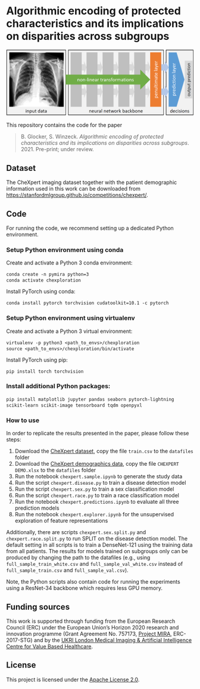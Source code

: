 # Algorithmic encoding of protected characteristics and its implications on disparities across subgroups

![Components of a deep neural networks](assets/network.png "Components of a deep neural networks")

This repository contains the code for the paper
> B. Glocker, S. Winzeck. _Algorithmic encoding of protected characteristics and its implications on disparities across subgroups_. 2021. Pre-print; under review.

## Dataset

The CheXpert imaging dataset together with the patient demographic information used in this work can be downloaded from https://stanfordmlgroup.github.io/competitions/chexpert/.

## Code

For running the code, we recommend setting up a dedicated Python environment.

### Setup Python environment using conda

Create and activate a Python 3 conda environment:

   ```shell
   conda create -n pymira python=3
   conda activate chexploration
   ```
   
Install PyTorch using conda:
   
   ```shell
   conda install pytorch torchvision cudatoolkit=10.1 -c pytorch
   ```
   
### Setup Python environment using virtualenv

Create and activate a Python 3 virtual environment:

   ```shell
   virtualenv -p python3 <path_to_envs>/chexploration
   source <path_to_envs>/chexploration/bin/activate
   ```
   
Install PyTorch using pip:
   
   ```shell
   pip install torch torchvision
   ```
   
### Install additional Python packages:
   
   ```shell
   pip install matplotlib jupyter pandas seaborn pytorch-lightning scikit-learn scikit-image tensorboard tqdm openpyxl
   ```
   
### How to use

In order to replicate the results presented in the paper, please follow these steps:

1. Download the [CheXpert dataset](https://stanfordmlgroup.github.io/competitions/chexpert/), copy the file `train.csv` to the `datafiles` folder
2. Download the [CheXpert demographics data](https://stanfordaimi.azurewebsites.net/datasets/192ada7c-4d43-466e-b8bb-b81992bb80cf), copy the file `CHEXPERT DEMO.xlsx` to the `datafiles` folder
3. Run the notebook `chexpert.sample.ipynb` to generate the study data
4. Run the script `chexpert.disease.py` to train a disease detection model
5. Run the script `chexpert.sex.py` to train a sex classification model
6. Run the script `chexpert.race.py` to train a race classification model
7. Run the notebook `chexpert.predictions.ipynb` to evaluate all three prediction models
8. Run the notebook `chexpert.explorer.ipynb` for the unsupervised exploration of feature representations

Additionally, there are scripts `chexpert.sex.split.py` and `chexpert.race.split.py` to run SPLIT on the disease detection model. The default setting in all scripts is to train a DenseNet-121 using the training data from all patients. The results for models trained on subgroups only can be produced by changing the path to the datafiles (e.g., using `full_sample_train_white.csv` and `full_sample_val_white.csv` instead of `full_sample_train.csv` and `full_sample_val.csv`).

Note, the Python scripts also contain code for running the experiments using a ResNet-34 backbone which requires less GPU memory.
   
## Funding sources
This work is supported through funding from the European Research Council (ERC) under the European Union’s Horizon 2020 research and innovation programme (Grant Agreement No. 757173, [Project MIRA](https://www.project-mira.eu), ERC-2017-STG) and by the [UKRI London Medical Imaging & Artificial Intelligence Centre for Value Based Healthcare](https://www.aicentre.co.uk/).

## License
This project is licensed under the [Apache License 2.0](LICENSE).
